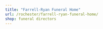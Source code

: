 ```yaml
---
title: "Farrell-Ryan Funeral Home"
url: /rochester/farrell-ryan-funeral-home/
shop: funeral directors
---
```

